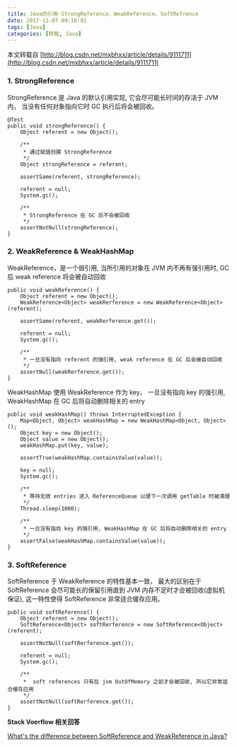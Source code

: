 ```yaml
---
title: Java的引用-StrongReference、WeakReference、SoftRefrence
date: 2017-11-07 09:16:01
tags: [Java]
categories: [转载, Java]
---
```



本文转载自 [http://blog.csdn.net/mxbhxx/article/details/9111711](http://blog.csdn.net/mxbhxx/article/details/9111711)

### 1. StrongReference

StrongReference 是 Java 的默认引用实现,  它会尽可能长时间的存活于 JVM 内， 当没有任何对象指向它时 GC 执行后将会被回收。

```
@Test  
public void strongReference() {  
    Object referent = new Object();  
      
    /** 
     * 通过赋值创建 StrongReference  
     */  
    Object strongReference = referent;  
      
    assertSame(referent, strongReference);  
      
    referent = null;  
    System.gc();  
      
    /** 
     * StrongReference 在 GC 后不会被回收 
     */  
    assertNotNull(strongReference);  
} 
```


### 2. WeakReference & WeakHashMap

WeakReference，是一个弱引用,  当所引用的对象在 JVM 内不再有强引用时, GC 后 weak reference 将会被自动回收 


```
public void weakReference() {  
    Object referent = new Object();  
    WeakReference<Object> weakRerference = new WeakReference<Object>(referent);  
  
    assertSame(referent, weakRerference.get());  
      
    referent = null;  
    System.gc();  
      
    /** 
     * 一旦没有指向 referent 的强引用, weak reference 在 GC 后会被自动回收 
     */  
    assertNull(weakRerference.get());  
} 
```

WeakHashMap 使用 WeakReference 作为 key， 一旦没有指向 key 的强引用, WeakHashMap 在 GC 后将自动删除相关的 entry 

```
public void weakHashMap() throws InterruptedException {  
    Map<Object, Object> weakHashMap = new WeakHashMap<Object, Object>();  
    Object key = new Object();  
    Object value = new Object();  
    weakHashMap.put(key, value);  
  
    assertTrue(weakHashMap.containsValue(value));  
      
    key = null;  
    System.gc();  
      
    /** 
     * 等待无效 entries 进入 ReferenceQueue 以便下一次调用 getTable 时被清理 
     */  
    Thread.sleep(1000);  
      
    /** 
     * 一旦没有指向 key 的强引用, WeakHashMap 在 GC 后将自动删除相关的 entry 
     */  
    assertFalse(weakHashMap.containsValue(value));  
}  
```

### 3. SoftReference 

SoftReference 于 WeakReference 的特性基本一致， 最大的区别在于 SoftReference 会尽可能长的保留引用直到 JVM 内存不足时才会被回收(虚拟机保证), 这一特性使得 SoftReference 非常适合缓存应用。

```
public void softReference() {  
    Object referent = new Object();  
    SoftReference<Object> softRerference = new SoftReference<Object>(referent);  
  
    assertNotNull(softRerference.get());  
      
    referent = null;  
    System.gc();  
      
    /** 
     *  soft references 只有在 jvm OutOfMemory 之前才会被回收, 所以它非常适合缓存应用 
     */  
    assertNotNull(softRerference.get());  
}
```

**Stack Voerflow 相关回答**

[What's the difference between SoftReference and WeakReference in Java?](https://stackoverflow.com/questions/299659/whats-the-difference-between-softreference-and-weakreference-in-java#)

